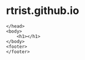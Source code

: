 # rtrist.github.io
 
<!DOCTYPE html>
<html lang="en">
	<head>
		<meta charset="utf-8">
		<meta name="viewport" content="width=device-width, initial-scale=1">
		
	</head>
	<body>
		<h1></h1>
	</body>
	<footer>
	</footer>
</html>
